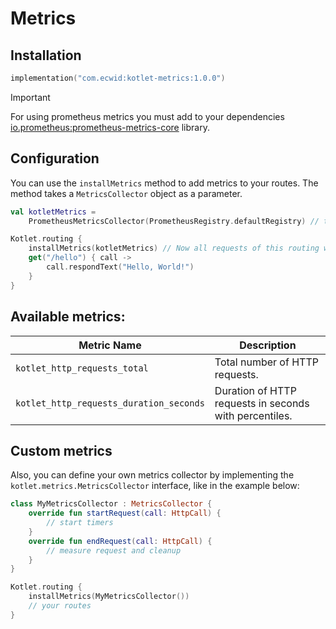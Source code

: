 # Metrics

## Installation

```kotlin
implementation("com.ecwid:kotlet-metrics:1.0.0")
```

> [!IMPORTANT]
> For using prometheus metrics you must add to your dependencies
> [io.prometheus:prometheus-metrics-core](https://mvnrepository.com/artifact/io.prometheus/prometheus-metrics-core)
> library.

## Configuration

You can use the `installMetrics` method to add metrics to your routes. The method takes a `MetricsCollector` object
as a parameter.

```kotlin
val kotletMetrics =
    PrometheusMetricsCollector(PrometheusRegistry.defaultRegistry) // this collector can be reused for multiple routes

Kotlet.routing {
    installMetrics(kotletMetrics) // Now all requests of this routing will be measured
    get("/hello") { call ->
        call.respondText("Hello, World!")
    }
}
```

## Available metrics:

| Metric Name                             | Description                                            |
|-----------------------------------------|--------------------------------------------------------|
| `kotlet_http_requests_total`            | Total number of HTTP requests.                         |
| `kotlet_http_requests_duration_seconds` | Duration of HTTP requests in seconds with percentiles. |

## Custom metrics

Also, you can define your own metrics collector by implementing the `kotlet.metrics.MetricsCollector` interface, like in
the example below:

```kotlin
class MyMetricsCollector : MetricsCollector {
    override fun startRequest(call: HttpCall) {
        // start timers
    }
    override fun endRequest(call: HttpCall) {
        // measure request and cleanup
    }
}

Kotlet.routing {
    installMetrics(MyMetricsCollector())
    // your routes
}
```
